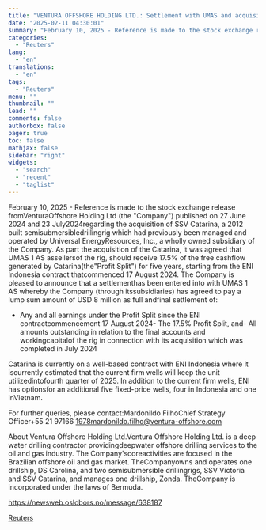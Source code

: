 ```yaml
---
title: "VENTURA OFFSHORE HOLDING LTD.: Settlement with UMAS and acquisition of the Catarina 17.5% profit split"
date: "2025-02-11 04:30:01"
summary: "February 10, 2025 - Reference is made to the stock exchange release fromVenturaOffshore Holding Ltd (the \"Company\") published on 27 June 2024 and 23 July2024regarding the acquisition of SSV Catarina, a 2012 built semisubmersibledrillingrig which had previously been managed and operated by Universal EnergyResources, Inc., a wholly owned subsidiary of..."
categories:
  - "Reuters"
lang:
  - "en"
translations:
  - "en"
tags:
  - "Reuters"
menu: ""
thumbnail: ""
lead: ""
comments: false
authorbox: false
pager: true
toc: false
mathjax: false
sidebar: "right"
widgets:
  - "search"
  - "recent"
  - "taglist"
---
```


February 10, 2025 - Reference is made to the stock exchange release fromVenturaOffshore Holding Ltd (the "Company") published on 27 June 2024 and 23 July2024regarding the acquisition of SSV Catarina, a 2012 built semisubmersibledrillingrig which had previously been managed and operated by Universal EnergyResources, Inc., a wholly owned subsidiary of the Company. As part the acquisition of the Catarina, it was agreed that UMAS 1 AS assellersof the rig, should receive 17.5% of the free cashflow generated by Catarina(the"Profit Split") for five years, starting from the ENI Indonesia contract thatcommenced 17 August 2024. The Company is pleased to announce that a settlementhas been entered into with UMAS 1 AS whereby the Company (through itssubsidiaries) has agreed to pay a lump sum amount of USD 8 million as full andfinal settlement of:

- Any and all earnings under the Profit Split since the ENI contractcommencement 17 August 2024- The 17.5% Profit Split, and- All amounts outstanding in relation to the final accounts and workingcapitalof the rig in connection with its acquisition which was completed in July 2024

Catarina is currently on a well-based contract with ENI Indonesia where it iscurrently estimated that the current firm wells will keep the unit utilizedintofourth quarter of 2025. In addition to the current firm wells, ENI has optionsfor an additional five fixed-price wells, four in Indonesia and one inVietnam.

For further queries, please contact:Mardonildo FilhoChief Strategy Officer+55 21 97166 1978mardonildo.filho@ventura-offshore.com

About Ventura Offshore Holding Ltd.Ventura Offshore Holding Ltd. is a deep water drilling contractor providingdeepwater offshore drilling services to the oil and gas industry. The Company'scoreactivities are focused in the Brazilian offshore oil and gas market. TheCompanyowns and operates one drillship, DS Carolina, and two semisubmersible drillingrigs, SSV Victoria and SSV Catarina, and manages one drillship, Zonda. TheCompany is incorporated under the laws of Bermuda.

https://newsweb.oslobors.no/message/638187

[Reuters](https://www.tradingview.com/news/reuters.com,2025-02-10:newsml_ObibQ8vKa:0-ventura-offshore-holding-ltd-settlement-with-umas-and-acquisition-of-the-catarina-17-5-profit-split/)
